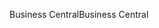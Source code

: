 <span data-ttu-id="77b45-101">Business Central</span><span class="sxs-lookup"><span data-stu-id="77b45-101">Business Central</span></span>
